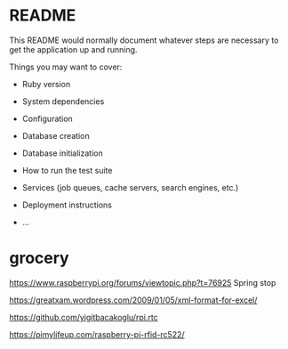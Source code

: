 # README

This README would normally document whatever steps are necessary to get the
application up and running.

Things you may want to cover:

* Ruby version

* System dependencies

* Configuration

* Database creation

* Database initialization

* How to run the test suite

* Services (job queues, cache servers, search engines, etc.)

* Deployment instructions

* ...
# grocery

https://www.raspberrypi.org/forums/viewtopic.php?t=76925
Spring stop

https://greatxam.wordpress.com/2009/01/05/xml-format-for-excel/

https://github.com/yigitbacakoglu/rpi.rtc

https://pimylifeup.com/raspberry-pi-rfid-rc522/